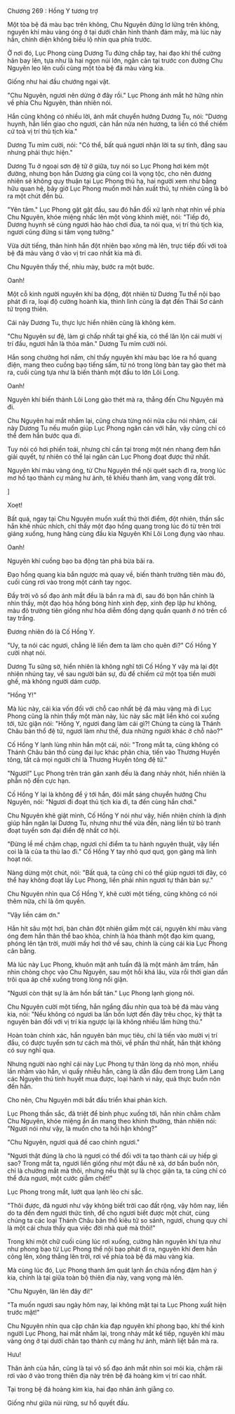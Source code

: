 




Chương 269 : Hồng Y tương trợ


Một tòa bệ đá màu bạc trên không, Chu Nguyên đứng lơ lửng trên không, nguyên khí màu vàng óng ở tại dưới chân hình thành đám mây, mà lúc này hắn, chính diện không biểu lộ nhìn qua phía trước.

Ở nơi đó, Lục Phong cùng Dương Tu đứng chắp tay, hai đạo khí thế cường hãn bay lên, tựa như là hai ngọn núi lớn, ngăn cản tại trước con đường Chu Nguyên leo lên cuối cùng một tòa bệ đá màu vàng kia.

Giống như hai đầu chướng ngại vật.

"Chu Nguyên, ngươi nên dừng ở đây rồi." Lục Phong ánh mắt hờ hững nhìn về phía Chu Nguyên, thản nhiên nói.

Hắn cũng không có nhiều lời, ánh mắt chuyển hướng Dương Tu, nói: "Dương huynh, hắn liền giao cho ngươi, cản hắn nửa nén hương, ta liền có thể chiếm cứ toà vị trí thủ tịch kia."

Dương Tu mỉm cười, nói: "Có thể, bất quá ngươi nhận lời ta sự tình, đằng sau nhưng phải thực hiện."

Dương Tu ở ngoại sơn đệ tử ở giữa, tuy nói so Lục Phong hơi kém một đường, nhưng bọn hắn Dương gia cũng coi là vọng tộc, cho nên đương nhiên sẽ không quy thuận tại Lục Phong thủ hạ, hai người xem như bằng hữu quan hệ, bây giờ Lục Phong muốn mời hắn xuất thủ, tự nhiên cũng là bỏ ra một chút đền bù.

"Yên tâm." Lục Phong gật gật đầu, sau đó hắn đối xử lạnh nhạt nhìn về phía Chu Nguyên, khóe miệng nhấc lên một vòng khinh miệt, nói: "Tiếp đó, Dương huynh sẽ cùng ngươi hảo hảo chơi đùa, ta nói qua, vị trí thủ tịch kia, ngươi cũng đừng si tâm vọng tưởng."

Vừa dứt tiếng, thân hình hắn đột nhiên bạo xông mà lên, trực tiếp đối với toà bệ đá màu vàng ở vào vị trí cao nhất kia mà đi.

Chu Nguyên thấy thế, nhíu mày, bước ra một bước.

Oanh!

Một cỗ kinh người nguyên khí ba động, đột nhiên từ Dương Tu thể nội bạo phát đi ra, loại độ cường hoành kia, thình lình cũng là đạt đến Thái Sơ cảnh tứ trọng thiên.

Cái này Dương Tu, thực lực hiển nhiên cũng là không kém.

"Chu Nguyên sư đệ, làm gì chấp nhất tại ghế kia, có thể lăn lộn cái mười vị trí đầu, ngươi hẳn là thỏa mãn." Dương Tu mỉm cười nói.

Hắn song chưởng hơi nắm, chỉ thấy nguyên khí màu bạc lóe ra hồ quang điện, mang theo cuồng bạo tiếng sấm, từ nó trong lòng bàn tay gào thét mà ra, cuối cùng tựa như là biến thành một đầu to lớn Lôi Long.

Oanh!

Nguyên khí biến thành Lôi Long gào thét mà ra, thẳng đến Chu Nguyên mà đi.

Chu Nguyên hai mắt nhắm lại, cũng chưa từng nói nửa câu nói nhảm, cái này Dương Tu nếu muốn giúp Lục Phong ngăn cản với hắn, vậy cũng chỉ có thể đem hắn bước qua đi.

Tuy nói có hơi phiền toái, nhưng chỉ cần tại trong một nén nhang đem hắn giải quyết, tự nhiên có thể lại ngăn cản Lục Phong đoạt được thứ nhất.

Nguyên khí màu vàng óng, từ Chu Nguyên thể nội quét sạch đi ra, trong lúc mơ hồ tạo thành cự mãng hư ảnh, tê khiếu thanh âm, vang vọng đất trời.

]

Xoẹt!

Bất quá, ngay tại Chu Nguyên muốn xuất thủ thời điểm, đột nhiên, thần sắc hắn khẽ nhúc nhích, chỉ thấy một đạo hồng quang trong lúc đó từ trên trời giáng xuống, hung hăng cùng đầu kia Nguyên Khí Lôi Long đụng vào nhau.

Oanh!

Nguyên khí cuồng bạo ba động tàn phá bừa bãi ra.

Đạo hồng quang kia bắn ngược mà quay về, biến thành trường tiên màu đỏ, cuối cùng rơi vào trong một cánh tay ngọc.

Đầy trời vô số đạo ánh mắt đều là bắn ra mà đi, sau đó bọn hắn chính là nhìn thấy, một đạo hỏa hồng bóng hình xinh đẹp, xinh đẹp lập hư không, màu đỏ trường tiên giống như hỏa diễm đồng dạng quấn quanh ở nó trên cổ tay trắng.

Đương nhiên đó là Cố Hồng Y.

"Uy, ta nói các ngươi, chẳng lẽ liền đem ta làm cho quên đi?" Cố Hồng Y cười nhạt nói.

Dương Tu sững sờ, hiển nhiên là không nghĩ tới Cố Hồng Y vậy mà lại đột nhiên nhúng tay, về sau người bản sự, đủ để chiếm cứ một tọa tiền mười ghế, mà không người dám cướp.

"Hồng Y!"

Mà lúc này, cái kia vốn đối với chỗ cao nhất bệ đá màu vàng mà đi Lục Phong cũng là nhìn thấy một màn này, lúc này sắc mặt liền khó coi xuống tới, tức giận nói: "Hồng Y, ngươi đang làm cái gì?! Chúng ta cùng là Thánh Châu bản thổ đệ tử, ngươi làm như thế, đưa những người khác ở chỗ nào?"

Cố Hồng Y lạnh lùng nhìn hắn một cái, nói: "Trong mắt ta, cũng không có Thánh Châu bản thổ cùng đại lục khác phân chia, tiến vào Thương Huyền tông, tất cả mọi người chỉ là Thương Huyền tông đệ tử."

"Ngươi!" Lục Phong trên trán gân xanh đều là đang nhảy nhót, hiển nhiên là phẫn nộ đến cực hạn.

Cố Hồng Y lại là không để ý tới hắn, đôi mắt sáng chuyển hướng Chu Nguyên, nói: "Ngươi đi đoạt thủ tịch kia đi, ta đến cùng hắn chơi."

Chu Nguyên khẽ giật mình, Cố Hồng Y nói như vậy, hiển nhiên chính là định giúp hắn ngăn lại Dương Tu, nhưng như thế vừa đến, nàng liền từ bỏ tranh đoạt tuyển sơn đại điển đệ nhất cơ hội.

"Đừng lề mề chậm chạp, ngươi chỉ điểm ta tu hành nguyên thuật, vậy liền coi là là của ta thù lao đi." Cố Hồng Y tay nhỏ quơ quơ, gọn gàng mà linh hoạt nói.

Nàng dừng một chút, nói: "Bất quá, ta cũng chỉ có thể giúp ngươi tới đây, có thể hay không đoạt lấy Lục Phong, liền phải nhìn ngươi tự thân bản sự."

Chu Nguyên nhìn qua Cố Hồng Y, khẽ cười một tiếng, cũng không có nói thêm nữa, chỉ là ôm quyền.

"Vậy liền cám ơn."

Hắn hít sâu một hơi, bàn chân đột nhiên giẫm một cái, nguyên khí màu vàng óng đem hắn thân thể bao khỏa, chính là hóa thành một đạo kim quang, phóng lên tận trời, mười mấy hơi thở về sau, chính là cùng cái kia Lục Phong cân bằng.

Mà lúc này Lục Phong, khuôn mặt anh tuấn đã là một mảnh âm trầm, hắn nhìn chòng chọc vào Chu Nguyên, sau một hồi khá lâu, vừa rồi thời gian dần trôi qua áp chế xuống trong lòng nổi giận.

"Ngươi còn thật sự là âm hồn bất tán." Lục Phong lạnh giọng nói.

Chu Nguyên cười một tiếng, hắn ngẩng đầu nhìn qua toà bệ đá màu vàng kia, nói: "Nếu không có ngươi ba lần bốn lượt đến đây trêu chọc, kỳ thật ta nguyên bản đối với vị trí kia ngược lại là không nhiều lắm hứng thú."

Hoàn toàn chính xác, hắn nguyên bản mục tiêu, chỉ là tiến vào mười vị trí đầu, có được tuyển sơn tư cách mà thôi, về phần thứ nhất, hắn thật không có suy nghĩ qua.

Nhưng người nào nghĩ cái này Lục Phong tự thân lòng dạ nhỏ mọn, nhiều lần nhằm vào hắn, vì quấy nhiễu hắn, càng là dẫn đầu đem trong Lâm Lang các Nguyên thú tinh huyết mua được, loại hành vi này, quả thực buồn nôn đến hắn.

Cho nên, Chu Nguyên mới bắt đầu triển khai phản kích.

Lục Phong thần sắc, đã triệt để bình phục xuống tới, hắn nhìn chằm chằm Chu Nguyên, khóe miệng ẩn ẩn mang theo khinh thường, thản nhiên nói: "Ngươi nói như vậy, là muốn cho ta hối hận không?"

"Chu Nguyên, ngươi quá đề cao chính ngươi."

"Ngươi thật đúng là cho là ngươi có thể đối với ta tạo thành cái uy hiếp gì sao? Trong mắt ta, ngươi liền giống như một đầu nê xà, dơ bẩn buồn nôn, chỉ là chướng mắt mà thôi, nhưng nếu thật sự là chọc giận ta, ta cũng chỉ có thể đưa ngươi, một cước giẫm chết!"

Lục Phong trong mắt, lướt qua lạnh lẽo chi sắc.

"Thôi được, đã ngươi như vậy không biết trời cao đất rộng, vậy hôm nay, liền do ta đến đem ngươi thức tỉnh, để cho ngươi biết được một chút, cùng chúng ta các loại Thánh Châu bản thổ kiêu tử so sánh, ngươi, chung quy chỉ là một cái chưa thấy qua việc đời nhà quê mà thôi!"

Trong khi một chữ cuối cùng lúc rơi xuống, cường hãn nguyên khí tựa như như phong bạo từ Lục Phong thể nội bạo phát đi ra, nguyên khí đem hắn cõng lên, xông thẳng lên trời, rơi về phía toà bệ đá màu vàng kia.

Mà cùng lúc đó, Lục Phong thanh âm quát lạnh ẩn chứa nồng đậm hàn ý kia, chính là tại giữa toàn bộ thiên địa này, vang vọng mà lên.

"Chu Nguyên, lăn lên đây đi!"

"Ta muốn ngươi sau ngày hôm nay, lại không mặt tại ta Lục Phong xuất hiện trước mặt!"

Chu Nguyên nhìn qua cặp chân kia đạp nguyên khí phong bạo, khí thế kinh người Lục Phong, hai mắt nhắm lại, trong nháy mắt kế tiếp, nguyên khí màu vàng óng ở tại dưới chân tạo thành cự mãng hư ảnh, mãnh liệt bắn mà ra.

Hưu!

Thân ảnh của hắn, cũng là tại vô số đạo ánh mắt nhìn soi mói kia, chậm rãi rơi vào ở vào trong thiên địa này trên bệ đá hoàng kim vị trí cao nhất.

Tại trong bệ đá hoàng kim kia, hai đạo nhân ảnh giằng co.

Giống như giữa núi rừng, sư hổ quyết đấu.




